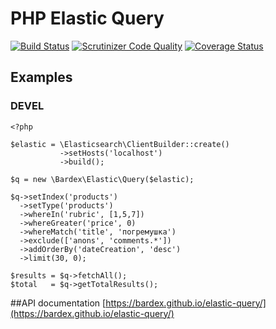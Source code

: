 # PHP Elastic Query

[![Build Status](https://travis-ci.org/bardex/elastic-query.svg?branch=devel)](https://travis-ci.org/bardex/elastic-query)
[![Scrutinizer Code Quality](https://scrutinizer-ci.com/g/bardex/elastic-query/badges/quality-score.png?b=devel)](https://scrutinizer-ci.com/g/bardex/elastic-query/?branch=devel)
[![Coverage Status](https://coveralls.io/repos/github/bardex/elastic-query/badge.svg?branch=devel)](https://coveralls.io/github/bardex/elastic-query?branch=devel)

## Examples

### DEVEL

```
<?php

$elastic = \Elasticsearch\ClientBuilder::create()
           ->setHosts('localhost')
           ->build();

$q = new \Bardex\Elastic\Query($elastic);

$q->setIndex('products')
  ->setType('products')
  ->whereIn('rubric', [1,5,7])
  ->whereGreater('price', 0)
  ->whereMatch('title', 'погремушка')
  ->exclude(['anons', 'comments.*'])
  ->addOrderBy('dateCreation', 'desc')
  ->limit(30, 0);

$results = $q->fetchAll();
$total   = $q->getTotalResults();
```
##API documentation
[https://bardex.github.io/elastic-query/](https://bardex.github.io/elastic-query/)
